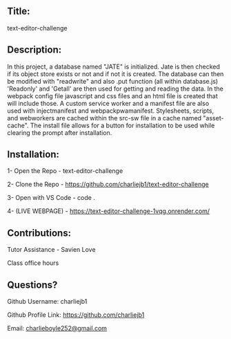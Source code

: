 ## Title: 
 
text-editor-challenge 
  
 ## Description: 

In this project, a database named "JATE" is initialized. Jate is then checked if its object store exists or not and if not it is created. The database can then be modified with "readwrite" and also .put function (all within database.js)
'Readonly' and 'Getall' are then used for getting and reading the data. In the webpack config file javascript and css files and an html file is created that will include those. A custom service worker and a manifest file are also used with injectmanifest and webpackpwamanifest.
Stylesheets, scripts, and webworkers are cached within the src-sw file in a cache named "asset-cache". The install file allows for a button for installation to be used while clearing the prompt after installation.

 ## Installation: 

 1- Open the Repo - text-editor-challenge
 
 2- Clone the Repo - https://github.com/charliejb1/text-editor-challenge

 3- Open with VS Code - code .

 4- (LIVE WEBPAGE) - https://text-editor-challenge-1vqg.onrender.com/

 ## Contributions: 

 Tutor Assistance - Savien Love

 
 Class office hours 

 ## Questions?

  Github Username: charliejb1
  
  Github Profile Link: https://github.com/charliejb1
  
  Email: charlieboyle252@gmail.com
  
